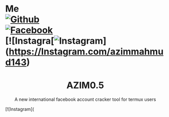 # Me<br>[![Github](https://img.shields.io/badge/Github-AZIM--MAHMUD-green?style=flat-square&logo=github)](https://github.com/Azim-vau)<br> [![Facebook](https://img.shields.io/badge/Facebook-AZim-blue?style=flat-square&logo=facebook)](https://www.facebook.com/123548648342413)<br> [![Instagra[![Instagram](https://img.shields.io/badge/Instagram-AZIM--MAHMUD-green?style=flat-square&logo=instagram)] (https://Instagram.com/azimmahmud143)


<h1 align="center">AZIM0.5</h1>
<p align="center">
      A new international facebook account cracker tool for termux users
</p>


[![Instagram](
